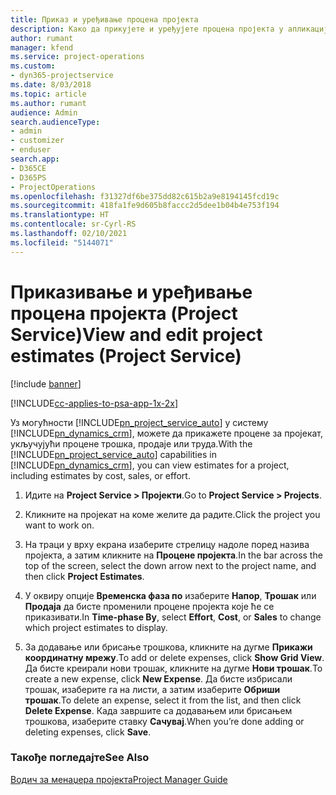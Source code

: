 ```yaml
---
title: Приказ и уређивање процена пројекта
description: Како да прикујете и уређујете процена пројекта у апликацији Project Service
author: rumant
manager: kfend
ms.service: project-operations
ms.custom:
- dyn365-projectservice
ms.date: 8/03/2018
ms.topic: article
ms.author: rumant
audience: Admin
search.audienceType:
- admin
- customizer
- enduser
search.app:
- D365CE
- D365PS
- ProjectOperations
ms.openlocfilehash: f31327df6be375dd82c615b2a9e8194145fcd19c
ms.sourcegitcommit: 418fa1fe9d605b8faccc2d5dee1b04b4e753f194
ms.translationtype: HT
ms.contentlocale: sr-Cyrl-RS
ms.lasthandoff: 02/10/2021
ms.locfileid: "5144071"
---
```

# <a name="view-and-edit-project-estimates-project-service"></a><span data-ttu-id="098c1-103">Приказивање и уређивање процена пројекта (Project Service)</span><span class="sxs-lookup"><span data-stu-id="098c1-103">View and edit project estimates (Project Service)</span></span>

[!include [banner](../includes/psa-now-project-operations.md)]

[!INCLUDE[cc-applies-to-psa-app-1x-2x](../includes/cc-applies-to-psa-app-1x-2x.md)]

<span data-ttu-id="098c1-104">Уз могућности [!INCLUDE[pn_project_service_auto](../includes/pn-project-service-auto.md)] у систему [!INCLUDE[pn_dynamics_crm](../includes/pn-dynamics-crm.md)], можете да прикажете процене за пројекат, укључујући процене трошка, продаје или труда.</span><span class="sxs-lookup"><span data-stu-id="098c1-104">With the [!INCLUDE[pn_project_service_auto](../includes/pn-project-service-auto.md)] capabilities in [!INCLUDE[pn_dynamics_crm](../includes/pn-dynamics-crm.md)], you can view estimates for a project, including estimates by cost, sales, or effort.</span></span>  
  
1.  <span data-ttu-id="098c1-105">Идите на **Project Service > Пројекти**.</span><span class="sxs-lookup"><span data-stu-id="098c1-105">Go to **Project Service > Projects**.</span></span>  
  
2.  <span data-ttu-id="098c1-106">Кликните на пројекат на коме желите да радите.</span><span class="sxs-lookup"><span data-stu-id="098c1-106">Click the project you want to work on.</span></span>  
  
3.  <span data-ttu-id="098c1-107">На траци у врху екрана изаберите стрелицу надоле поред назива пројекта, а затим кликните на **Процене пројекта**.</span><span class="sxs-lookup"><span data-stu-id="098c1-107">In the bar across the top of the screen, select the down arrow next to the project name, and then click **Project Estimates**.</span></span>  
  
4.  <span data-ttu-id="098c1-108">У оквиру опције **Временска фаза по** изаберите **Напор**, **Трошак** или **Продаја** да бисте променили процене пројекта које ће се приказивати.</span><span class="sxs-lookup"><span data-stu-id="098c1-108">In **Time-phase By**, select **Effort**, **Cost**, or **Sales** to change which project estimates to display.</span></span>  
  
5.  <span data-ttu-id="098c1-109">За додавање или брисање трошкова, кликните на дугме **Прикажи координатну мрежу**.</span><span class="sxs-lookup"><span data-stu-id="098c1-109">To add or delete expenses, click **Show Grid View**.</span></span> <span data-ttu-id="098c1-110">Да бисте креирали нови трошак, кликните на дугме **Нови трошак**.</span><span class="sxs-lookup"><span data-stu-id="098c1-110">To create a new expense, click **New Expense**.</span></span> <span data-ttu-id="098c1-111">Да бисте избрисали трошак, изаберите га на листи, а затим изаберите **Обриши трошак**.</span><span class="sxs-lookup"><span data-stu-id="098c1-111">To delete an expense, select it from the list, and then click **Delete Expense**.</span></span> <span data-ttu-id="098c1-112">Када завршите са додавањем или брисањем трошкова, изаберите ставку **Сачувај**.</span><span class="sxs-lookup"><span data-stu-id="098c1-112">When you’re done adding or deleting expenses, click **Save**.</span></span>  
  
### <a name="see-also"></a><span data-ttu-id="098c1-113">Такође погледајте</span><span class="sxs-lookup"><span data-stu-id="098c1-113">See Also</span></span>  
 [<span data-ttu-id="098c1-114">Водич за менаџера пројекта</span><span class="sxs-lookup"><span data-stu-id="098c1-114">Project Manager Guide</span></span>](../psa/project-manager-guide.md)

